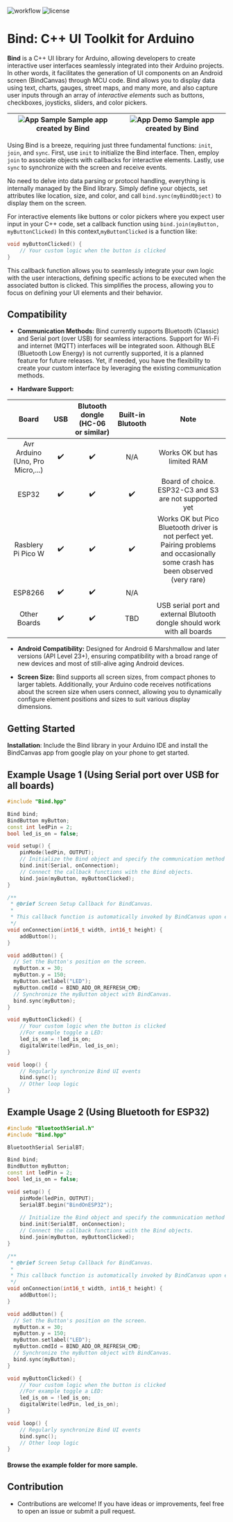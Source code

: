 ![workflow](https://github.com/H1Jam/Bind/actions/workflows/main.yml/badge.svg)
![license](https://img.shields.io/github/license/H1Jam/Bind)
# Bind: C++ UI Toolkit for Arduino

**Bind** is a C++ UI library for Arduino, allowing developers to create interactive user interfaces seamlessly integrated into their Arduino projects. In other words, it facilitates the generation of UI components on an Android screen (BindCanvas) through MCU code. Bind allows you to display data using text, charts, gauges, street maps, and many more, and also capture user inputs through an array of *interactive elements* such as buttons, checkboxes, joysticks, sliders, and color pickers.

| ![App Sample](./img/demo_app.png) Sample app created by Bind| ![App Demo](./img/demo_app2.png) Sample app created by Bind|
|:---:|:---:|


Using Bind is a breeze, requiring just three fundamental functions: `init`, `join`, and `sync`. First, use `init` to initialize the Bind interface. Then, employ `join` to associate objects with callbacks for interactive elements.  Lastly, use `sync` to synchronize with the screen and receive events.

No need to delve into data parsing or protocol handling, everything is internally managed by the Bind library. Simply define your objects, set attributes like location, size, and color, and call `bind.sync(myBindObject)` to display them on the screen.

For interactive elements like buttons or color pickers where you expect user input in your C++ code, set a callback function using `bind.join(myButton, myButtonClicked)` In this context,`myButtonClicked` is a function like:
```cpp
void myButtonClicked() {
    // Your custom logic when the button is clicked
}
```
This callback function allows you to seamlessly integrate your own logic with the user interactions, defining specific actions to be executed when the associated button is clicked.
This simplifies the process, allowing you to focus on defining your UI elements and their behavior.
## Compatibility

- **Communication Methods:** Bind currently supports Bluetooth (Classic) and Serial port (over USB) for seamless interactions. Support for Wi-Fi and internet (MQTT) interfaces will be integrated soon. Although BLE (Bluetooth Low Energy) is not currently supported, it is a planned feature for future releases. Yet, if needed, you have the flexibility to create your custom interface by leveraging the existing communication methods.

- **Hardware Support:**

| Board | USB | Blutooth dongle (HC-06 or similar) | Built-in Blutooth | Note |
|:---:|:---:|:---:|:---:|:---:|
| Avr Arduino (Uno, Pro Micro,...)| :heavy_check_mark: | :heavy_check_mark: | N/A | Works OK but has limited RAM |
| ESP32 | :heavy_check_mark: | :heavy_check_mark: | :heavy_check_mark: | Board of choice. ESP32-C3 and S3 are not supported yet|
| Rasblery Pi Pico W | :heavy_check_mark: | :heavy_check_mark: | :heavy_check_mark: | Works OK but Pico Bluetooth driver is not perfect yet. Pairing problems and occasionally some crash has been observed (very rare) |
| ESP8266 | :heavy_check_mark: | :heavy_check_mark: | N/A |  |
| Other Boards | :heavy_check_mark: | :heavy_check_mark: | TBD | USB serial port and external Blutooth dongle should work with all boards |


- **Android Compatibility:** Designed for Android 6 Marshmallow and later versions (API Level 23+), ensuring compatibility with a broad range of new devices and most of still-alive aging Android devices.

- **Screen Size:** Bind supports all screen sizes, from compact phones to larger tablets. Additionally, your Arduino code receives notifications about the screen size when users connect, allowing you to dynamically configure element positions and sizes to suit various display dimensions.

## Getting Started

 **Installation**: Include the Bind library in your Arduino IDE and install the BindCanvas app from google play on your phone to get started.


## Example Usage 1 (Using Serial port over USB for all boards)

```cpp
#include "Bind.hpp"

Bind bind;
BindButton myButton;
const int ledPin = 2;
bool led_is_on = false;

void setup() {
    pinMode(ledPin, OUTPUT);
    // Initialize the Bind object and specify the communication method (Serial) and callback function (onConnection).
    bind.init(Serial, onConnection);
    // Connect the callback functions with the Bind objects.
    bind.join(myButton, myButtonClicked);
}

/**
 * @brief Screen Setup Callback for BindCanvas.
 *
 * This callback function is automatically invoked by BindCanvas upon establishing a connection.
 */
void onConnection(int16_t width, int16_t height) {
    addButton();
}

void addButton() {
  // Set the Button's position on the screen.
  myButton.x = 30;
  myButton.y = 150;
  myButton.setlabel("LED");
  myButton.cmdId = BIND_ADD_OR_REFRESH_CMD;
  // Synchronize the myButton object with BindCanvas.
  bind.sync(myButton);
}

void myButtonClicked() {
    // Your custom logic when the button is clicked
    //For example toggle a LED:
    led_is_on = !led_is_on;
    digitalWrite(ledPin, led_is_on);
}

void loop() {
    // Regularly synchronize Bind UI events
    bind.sync();
    // Other loop logic
}
```
## Example Usage 2 (Using Bluetooth for ESP32)
```cpp
#include "BluetoothSerial.h"
#include "Bind.hpp"

BluetoothSerial SerialBT;

Bind bind;
BindButton myButton;
const int ledPin = 2;
bool led_is_on = false;

void setup() {
    pinMode(ledPin, OUTPUT);
    SerialBT.begin("BindOnESP32");
  
    // Initialize the Bind object and specify the communication method (Serial) and callback function (onConnection).
    bind.init(SerialBT, onConnection);
    // Connect the callback functions with the Bind objects.
    bind.join(myButton, myButtonClicked);
}

/**
 * @brief Screen Setup Callback for BindCanvas.
 *
 * This callback function is automatically invoked by BindCanvas upon establishing a connection.
 */
void onConnection(int16_t width, int16_t height) {
    addButton();
}

void addButton() {
  // Set the Button's position on the screen.
  myButton.x = 30;
  myButton.y = 150;
  myButton.setlabel("LED");
  myButton.cmdId = BIND_ADD_OR_REFRESH_CMD;
  // Synchronize the myButton object with BindCanvas.
  bind.sync(myButton);
}

void myButtonClicked() {
    // Your custom logic when the button is clicked
    //For example toggle a LED:
    led_is_on = !led_is_on;
    digitalWrite(ledPin, led_is_on);
}

void loop() {
    // Regularly synchronize Bind UI events
    bind.sync();
    // Other loop logic
}
```
#### Browse the example folder for more sample.

## Contribution

- Contributions are welcome! If you have ideas or improvements, feel free to open an issue or submit a pull request.